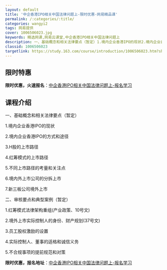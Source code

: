 ```yaml
---
layout: default
title: '中企香港IPO相关中国法律问题上-限时优惠-网易精品课'
permalink: /:categories/:title/
categories: wangyi2
tags: 网易提供
cover: 1006506023.jpg
keywords: 精选网课,网易云课堂,中企香港IPO相关中国法律问题上
description: 一、基础概念和相关法律要点（暂定）1.境内企业香港IPO的现状2.境内企业香港IPO的方式和途径3.H股的上市路径4.红
classid: 1006506023
targetlink: https://study.163.com/course/introduction/1006506023.htm?share=1&shareId=1025206652&utm_campaign=share&utm_medium=iphoneShare&utm_source=&utm_u=1025206652
---
```


## 限时特惠

**限时优惠，火速报名**：[中企香港IPO相关中国法律问题上-报名学习](https://study.163.com/course/introduction/1006506023.htm?share=1&shareId=1025206652&utm_campaign=share&utm_medium=iphoneShare&utm_source=&utm_u=1025206652)

## 课程介绍

一、基础概念和相关法律要点（暂定）

1.境内企业香港IPO的现状

2.境内企业香港IPO的方式和途径

3.H股的上市路径

4.红筹模式的上市路径

5.不同上市路径的考量和关注点

6.境内外上市公司的分拆上市

7.新三板公司境外上市

二、审核要点和典型案例（暂定）

1.红筹模式法律架构重组(产业政策、10号文)

2.境外上市实际控制人的身份、财产规划(37号文)

3.员工股权激励的设置

4.实际控制人、董事的适格和诚信义务

5.不合规事项的提前规范和对策

**限时优惠，报名地址**：[中企香港IPO相关中国法律问题上-报名学习](https://study.163.com/course/introduction/1006506023.htm?share=1&shareId=1025206652&utm_campaign=share&utm_medium=iphoneShare&utm_source=&utm_u=1025206652)

